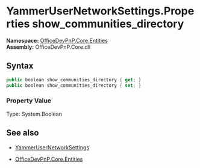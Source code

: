 # YammerUserNetworkSettings.Properties show_communities_directory
**Namespace:** [OfficeDevPnP.Core.Entities](OfficeDevPnP.Core.Entities.md)  
**Assembly:** OfficeDevPnP.Core.dll  
## Syntax
```C#
public boolean show_communities_directory { get; }
public boolean show_communities_directory { set; }
```

### Property Value
Type: System.Boolean  

## See also
- [YammerUserNetworkSettings](YammerUserNetworkSettings.md) 

- [OfficeDevPnP.Core.Entities](OfficeDevPnP.Core.Entities.md)
